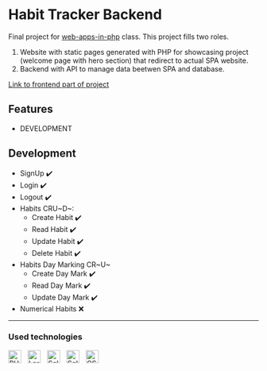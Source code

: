 # Habit Tracker Backend
Final project for [web-apps-in-php](https://github.com/MarcinSkic/web-apps-in-php) class. This project fills two roles.
1. Website with static pages generated with PHP for showcasing project (welcome page with hero section) that redirect to actual SPA website.
2. Backend with API to manage data beetwen SPA and database.

[Link to frontend part of project](https://github.com/MarcinSkic/habit-tracker-react-frontend)
## Features
- DEVELOPMENT
## Development
- SignUp ✔️
- Login ✔️
- Logout ✔️
- Habits CRU~D~: 
    - Create Habit ✔️
    - Read Habit ✔️
    - Update Habit ✔️
    - Delete Habit ✔️
- Habits Day Marking CR~U~
    - Create Day Mark ✔️
    - Read Day Mark ✔️
    - Update Day Mark ✔️
- Numerical Habits ❌
---
### Used technologies
[<img align="left" alt="PHP" width="26px" src="https://cdn.jsdelivr.net/gh/devicons/devicon/icons/php/php-original.svg" style="padding-right:10px;" />][php]
[<img align="left" alt="Laravel" width="26px" src="https://cdn.jsdelivr.net/gh/devicons/devicon/icons/laravel/laravel-plain.svg" style="padding-right:10px;" />][laravel]
[<img align="left" alt="Sqlite" width="26px" src="https://cdn.jsdelivr.net/gh/devicons/devicon/icons/sqlite/sqlite-original.svg" style="padding-right:10px;" />][sqlite]
[<img align="left" alt="Sqlite" width="26px" src="https://cdn.jsdelivr.net/gh/devicons/devicon/icons/mysql/mysql-original.svg" style="padding-right:10px;" />][mysql]
[<img align="left" alt="CSS" width="26px" src="https://cdn.jsdelivr.net/gh/devicons/devicon/icons/css3/css3-original.svg" style="padding-right:10px;"/>][css]

[php]: https://www.php.net
[laravel]: https://laravel.com
[sqlite]: https://www.sqlite.org/index.html
[mysql]: https://www.mysql.com
[js]: https://en.wikipedia.org/wiki/JavaScript
[react]: https://pl.reactjs.org
[css]: https://en.wikipedia.org/wiki/CSS
[vite]: https://vitejs.dev
